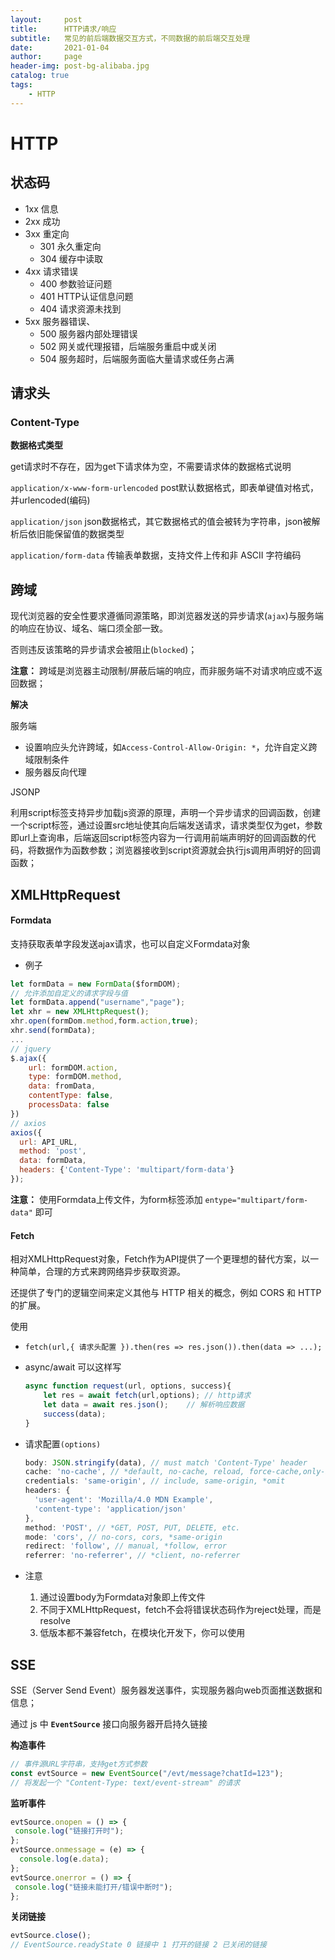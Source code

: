 ```yaml
---
layout:     post
title:      HTTP请求/响应
subtitle:   常见的前后端数据交互方式，不同数据的前后端交互处理
date:       2021-01-04
author:     page
header-img: post-bg-alibaba.jpg
catalog: true
tags:
    - HTTP
---
```


# HTTP

## 状态码

- 1xx 信息
- 2xx 成功
- 3xx 重定向
  - 301 永久重定向
  - 304 缓存中读取
- 4xx 请求错误
  - 400 参数验证问题
  - 401 HTTP认证信息问题
  - 404 请求资源未找到
- 5xx 服务器错误、
  - 500 服务器内部处理错误
  - 502 网关或代理报错，后端服务重启中或关闭
  - 504 服务超时，后端服务面临大量请求或任务占满

## 请求头

### Content-Type

**数据格式类型**

get请求时不存在，因为get下请求体为空，不需要请求体的数据格式说明

`application/x-www-form-urlencoded`  post默认数据格式，即表单键值对格式，并urlencoded(编码)

`application/json` json数据格式，其它数据格式的值会被转为字符串，json被解析后依旧能保留值的数据类型

`application/form-data` 传输表单数据，支持文件上传和非 ASCII 字符编码

## 跨域

现代浏览器的安全性要求遵循同源策略，即浏览器发送的异步请求(`ajax`)与服务端的响应在协议、域名、端口须全部一致。

否则违反该策略的异步请求会被阻止(`blocked`)；

**注意：** 跨域是浏览器主动限制/屏蔽后端的响应，而非服务端不对请求响应或不返回数据；

**解决**

服务端

- 设置响应头允许跨域，如`Access-Control-Allow-Origin: *`，允许自定义跨域限制条件
- 服务器反向代理

JSONP

利用script标签支持异步加载js资源的原理，声明一个异步请求的回调函数，创建一个script标签，通过设置src地址使其向后端发送请求，请求类型仅为get，参数即url上查询串，后端返回script标签内容为一行调用前端声明好的回调函数的代码，将数据作为函数参数；浏览器接收到script资源就会执行js调用声明好的回调函数；

## XMLHttpRequest

#### Formdata

支持获取表单字段发送ajax请求，也可以自定义Formdata对象

- 例子

```js
let formData = new FormData($formDOM);
// 允许添加自定义的请求字段与值
let formData.append("username","page"); 
let xhr = new XMLHttpRequest();
xhr.open(formDom.method,form.action,true);
xhr.send(formData);
...
// jquery
$.ajax({
    url: formDOM.action,
    type: formDOM.method,
    data: fromData,
    contentType: false,
    processData: false
})
// axios
axios({
  url: API_URL,
  method: 'post',
  data: formData,
  headers: {'Content-Type': 'multipart/form-data'}
});
```

**注意：** 使用Formdata上传文件，为form标签添加 `entype="multipart/form-data"` 即可

#### Fetch

相对XMLHttpRequest对象，Fetch作为API提供了一个更理想的替代方案，以一种简单，合理的方式来跨网络异步获取资源。

还提供了专门的逻辑空间来定义其他与 HTTP 相关的概念，例如 CORS 和 HTTP 的扩展。

使用

- `fetch(url,{ 请求头配置 }).then(res => res.json()).then(data => ...);`

- async/await 可以这样写
  
  ```js
  async function request(url, options, success){
      let res = await fetch(url,options); // http请求
      let data = await res.json();    // 解析响应数据
      success(data);
  }
  ```

- 请求配置`(options)`
  
  ```js
  body: JSON.stringify(data), // must match 'Content-Type' header
  cache: 'no-cache', // *default, no-cache, reload, force-cache,only-if-cached
  credentials: 'same-origin', // include, same-origin, *omit
  headers: {
    'user-agent': 'Mozilla/4.0 MDN Example',
    'content-type': 'application/json' 
  },
  method: 'POST', // *GET, POST, PUT, DELETE, etc.
  mode: 'cors', // no-cors, cors, *same-origin
  redirect: 'follow', // manual, *follow, error
  referrer: 'no-referrer', // *client, no-referrer
  ```
+ 注意
  
  1. 通过设置body为Formdata对象即上传文件
  2. 不同于XMLHttpRequest，fetch不会将错误状态码作为reject处理，而是resolve
  3. 低版本都不兼容fetch，在模块化开发下，你可以使用

## SSE

SSE（Server Send Event）服务器发送事件，实现服务器向web页面推送数据和信息；

通过 js 中 **`EventSource`** 接口向服务器开启持久链接

**构造事件**

```js
// 事件源URL字符串，支持get方式参数
const evtSource = new EventSource("/evt/message?chatId=123");
// 将发起一个 "Content-Type: text/event-stream" 的请求
```

**监听事件**

```js
evtSource.onopen = () => {
 console.log("链接打开时");
};
evtSource.onmessage = (e) => {
  console.log(e.data);
};
evtSource.onerror = () => {
 console.log("链接未能打开/错误中断时");
};
```

**关闭链接**

```js
evtSource.close();
// EventSource.readyState 0 链接中 1 打开的链接 2 已关闭的链接
```
